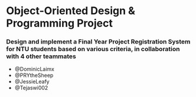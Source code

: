 # Object-Oriented Design & Programming Project
### Design and implement a Final Year Project Registration System for NTU students based on various criteria, in collaboration with 4 other teammates
- @DominicLaimx
- @PRYtheSheep
- @JessieLeafy
- @Tejaswi002
